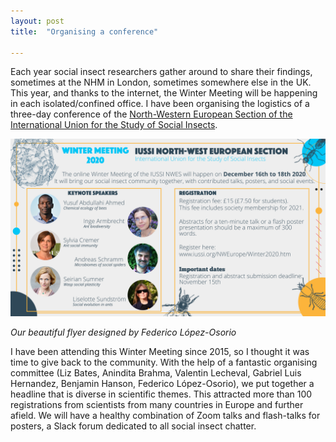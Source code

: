 ```yaml
---
layout: post
title:  "Organising a conference"

---
```


Each year social insect researchers gather around to share their findings, sometimes at the NHM in London, sometimes somewhere else in the UK. This year, and thanks to the internet, the Winter Meeting will be happening in each isolated/confined office. I have been organising the logistics of a three-day conference of the [North-Western European Section of the International Union for the Study of Social Insects](http://www.iussi.org/NWEurope/meetings.htm).

![conference flyer with keynote speakers](/assets/iussi2020flyer.png)

_Our beautiful flyer designed by Federico López-Osorio_

I have been attending this Winter Meeting since 2015, so I thought it was time to give back to the community. With the help of a fantastic organising committee (Liz Bates, Anindita Brahma, Valentin Lecheval, Gabriel Luis Hernandez, Benjamin Hanson, Federico López-Osorio), we put together a headline that is diverse in scientific themes. This attracted more than 100 registrations from scientists from many countries in Europe and further afield. We will have a healthy combination of Zoom talks and flash-talks for posters, a Slack forum dedicated to all social insect chatter.
